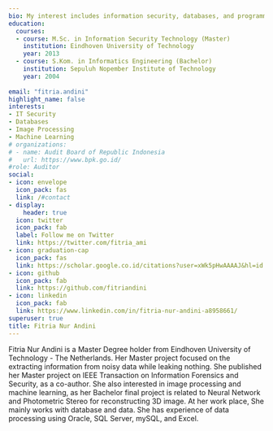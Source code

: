 ```yaml
---
bio: My interest includes information security, databases, and programmable matter. 
education:
  courses:
  - course: M.Sc. in Information Security Technology (Master)
    institution: Eindhoven University of Technology
    year: 2013
  - course: S.Kom. in Informatics Engineering (Bachelor)
    institution: Sepuluh Nopember Institute of Technology
    year: 2004
    
email: "fitria.andini"
highlight_name: false
interests:
- IT Security
- Databases
- Image Processing
- Machine Learning
# organizations:
# - name: Audit Board of Republic Indonesia
#   url: https://www.bpk.go.id/
#role: Auditor
social:
- icon: envelope
  icon_pack: fas
  link: /#contact
- display:
    header: true
  icon: twitter
  icon_pack: fab
  label: Follow me on Twitter
  link: https://twitter.com/fitria_ami
- icon: graduation-cap
  icon_pack: fas
  link: https://scholar.google.co.id/citations?user=xWk5pHwAAAAJ&hl=id
- icon: github
  icon_pack: fab
  link: https://github.com/fitriandini
- icon: linkedin
  icon_pack: fab
  link: https://www.linkedin.com/in/fitria-nur-andini-a8958661/
superuser: true
title: Fitria Nur Andini
---
```




Fitria Nur Andini is a Master Degree holder from Eindhoven University of Technology - The Netherlands. Her Master project focused on the extracting information from noisy data while leaking nothing. She published her Master project on IEEE Transaction on Information Forensics and Security, as a co-author. She also interested in image processing and machine learning, as her Bachelor final project is related to Neural Network and Photometric Stereo for reconstructing 3D image. At her work place, She mainly works with database and data. She has experience of data processing using Oracle, SQL Server, mySQL, and Excel. 

